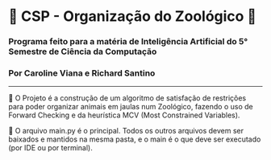 # 🦁 CSP - Organização do Zoológico 🐯
### Programa feito para a matéria de Inteligência Artificial do 5° Semestre de Ciência da Computação
### Por Caroline Viana e Richard Santino

---
🦌 O Projeto é a construção de um algoritmo de satisfação de restrições para poder organizar animais em jaulas num Zoológico, fazendo o uso de Forward Checking e da heurística MCV (Most Constrained Variables).


🐗 O arquivo main.py é o principal. Todos os outros arquivos devem ser baixados e mantidos na mesma pasta, e o main é o que deve ser executado (por IDE ou por terminal).
